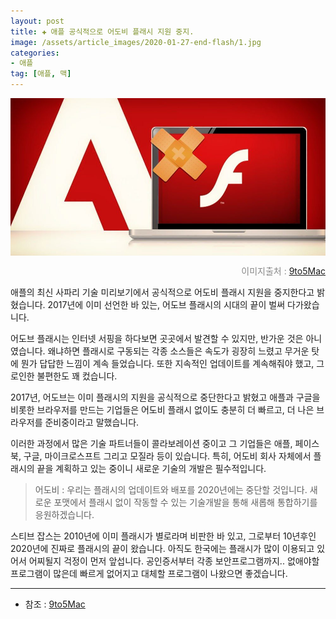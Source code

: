 ```yaml
---  
layout: post  
title: ✚ 애플 공식적으로 어도비 플래시 지원 중지.
image: /assets/article_images/2020-01-27-end-flash/1.jpg
categories:
- 애플
tag: [애플, 맥]
---  
```

<div class="markdown-image">
<img src="/assets/article_images/2020-01-27-end-flash/1.jpg" alt="" align="middle"/><p style="text-align:right;  color:#878787"> 이미지출처 : <a href="https://9to5mac.com/2017/07/25/adobe-flash-dead/"> 9to5Mac </a></p> </div>

<p class="drop-korean">
애플의 최신 사파리 기술 미리보기에서 공식적으로 어도비 플래시 지원을 중지한다고 밝혔습니다. 2017년에 이미 선언한 바 있는, 어도브 플래시의 시대의 끝이 벌써 다가왔습니다.
</p>

어도브 플래시는 인터넷 서핑을 하다보면 곳곳에서 발견할 수 있지만, 반가운 것은 아니였습니다. 왜냐하면 플래시로 구동되는 각종 소스들은 속도가 굉장히 느렸고 무거운 탓에 뭔가 답답한 느낌이 계속 들었습니다. 또한 지속적인 업데이트를 계속해줘야 했고, 그로인한 불편한도 꽤 컸습니다.

2017년, 어도브는 이미 플래시의 지원을 공식적으로 중단한다고 밝혔고 애플과 구글을 비롯한 브라우저를 만드는 기업들은 어도비 플래시 없이도 충분히 더 빠르고, 더 나은 브라우저를 준비중이라고 말했습니다.

이러한 과정에서 많은 기술 파트너들이 콜라보레이션 중이고 그 기업들은 애플, 페이스북, 구글, 마이크로스프트 그리고 모질라 등이 있습니다. 특히, 어도비 회사 자체에서 플래시의 끝을 계획하고 있는 중이니 새로운 기술의 개발은 필수적입니다.

> 어도비 : 우리는 플래시의 업데이트와 배포를 2020년에는 중단할 것입니다. 새로운 포맷에서 플래시 없이 작동할 수 있는 기술개발을 통해 새롭해 통합하기를 응원하겠습니다.

스티브 잡스는 2010년에 이미 플래시가 별로라며 비판한 바 있고, 그로부터 10년후인 2020년에 진짜로 플래시의 끝이 왔습니다. 아직도 한국에는 플래시가 많이 이용되고 있어서 어찌될지 걱정이 먼저 앞섭니다. 공인증서부터 각종 보안프로그램까지.. 없애야할 프로그램이 많은데 빠르게 없어지고 대체할 프로그램이 나왔으면 좋겠습니다.

---

* 참조 : [9to5Mac](https://9to5mac.com/2017/07/25/adobe-flash-dead/)
